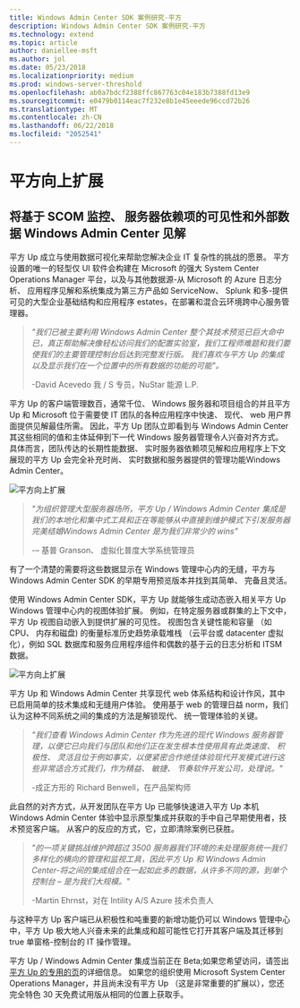 ```yaml
---
title: Windows Admin Center SDK 案例研究-平方
description: Windows Admin Center SDK 案例研究-平方
ms.technology: extend
ms.topic: article
author: daniellee-msft
ms.author: jol
ms.date: 05/23/2018
ms.localizationpriority: medium
ms.prod: windows-server-threshold
ms.openlocfilehash: ab0a7bdcf2388ffc867763c04e183b7388fd13e9
ms.sourcegitcommit: e0479b0114eac7f232e8b1e45eeede96ccd72b26
ms.translationtype: MT
ms.contentlocale: zh-CN
ms.lasthandoff: 06/22/2018
ms.locfileid: "2052541"
---
```

# <a name="squared-up-extension"></a>平方向上扩展

## <a name="bringing-scom-based-monitoring-server-dependency-visibility-and-external-data-insights-into-windows-admin-center"></a>将基于 SCOM 监控、 服务器依赖项的可见性和外部数据 Windows Admin Center 见解

平方 Up 成立与使用数据可视化来帮助您解决企业 IT 复杂性的挑战的愿景。 平方设置的唯一的轻型仅 UI 软件会构建在 Microsoft 的强大 System Center Operations Manager 平台，以及与其他数据源-从 Microsoft 的 Azure 日志分析、 应用程序见解和系统集成为第三方产品如 ServiceNow、 Splunk 和多-提供可见的大型企业基础结构和应用程序 estates，在部署和混合云环境跨中心服务管理器。

> <cite>"我们已被主要利用 Windows Admin Center 整个其技术预览已巨大命中已，真正帮助解决像轻松访问我们的配置实验室，我们工程师难题和我们要使我们的主要管理控制台后达到完整发行版。 我们喜欢与平方 Up 的集成以及显示我们在一个位置中的所有数据的功能的可能"。</cite>
>
> -David Acevedo 我 / S 专员，NuStar 能源 L.P.

平方 Up 的客户端管理数百，通常千位、 Windows 服务器和项目组合的并且平方 Up 和 Microsoft 位于需要使 IT 团队的各种应用程序中快速、 现代、 web 用户界面提供见解最佳所需。 因此，平方 Up 团队立即看到与 Windows Admin Center 其这些相同的值和主体延伸到下一代 Windows 服务器管理令人兴奋对齐方式。 具体而言，团队传达的长期性能数据、 实时服务器依赖项见解和应用程序上下文展现的平方 Up 会完全补充时尚、 实时数据和服务器提供的管理功能Windows Admin Center。

![平方向上扩展](../../media/extend-case-study-squared-up/squared-up-1.png)

> <cite>"为组织管理大型服务器场所，平方 Up / Windows Admin Center 集成是我们的本地化和集中式工具和正在等能够从中直接到维护模式下引发服务器完美结婚Windows Admin Center 是为我们非常少的 wins"</cite>
>
> -– 基普 Granson、 虚拟化普度大学系统管理员

有了一个清楚的需要将这些数据显示在 Windows 管理中心内的无缝，平方与 Windows Admin Center SDK 的早期专用预览版本并找到其简单、 完备且灵活。

使用 Windows Admin Center SDK，平方 Up 就能够生成动态嵌入相关平方 Up Windows 管理中心内的视图体验扩展。 例如，在特定服务器或群集的上下文中，平方 Up 视图自动嵌入到提供扩展的可见性。 视图包含关键性能和容量 （如 CPU、 内存和磁盘) 的衡量标准历史趋势承载堆栈 （云平台或 datacenter 虚拟化），例如 SQL 数据库和服务应用程序组件和偶数的基于云的日志分析和 ITSM 数据。

![平方向上扩展](../../media/extend-case-study-squared-up/squared-up-2.png)

平方 Up 和 Windows Admin Center 共享现代 web 体系结构和设计作风，其中已启用简单的技术集成和无缝用户体验。 使用基于 web 的管理日益 norm，我们认为这种不同系统之间的集成的方法是解锁现代、 统一管理体验的关键。

> <cite>"我们查看 Windows Admin Center 作为先进的现代 Windows 服务器管理，以便它已向我们与团队和他们正在发生根本性使用具有此类速度、 积极性、 灵活且位于例如事实，以便紧密合作绝佳体验现代开发模式进行这些非常适合方式我们，作为精益、 敏捷、 节奏软件开发公司，处理说。"</cite>
>
> -成正方形的 Richard Benwell，在产品架构师

此自然的对齐方式，从开发团队在平方 Up 已能够快速进入平方 Up 本机 Windows Admin Center 体验中显示原型集成并获取的手中自己早期使用者，技术预览客户端。 从客户的反应的方式，它，立即清除案例已获胜。

> <cite>"的一项关键挑战维护跨超过 3500 服务器我们环境的未处理服务统一我们多样化的横向的管理和监视工具，因此平方 Up 和 Windows Admin Center-将之间的集成组合在一起如此多的数据，从许多不同的源，到单个控制台 – 是为我们大规模。"</cite>
>
> -Martin Ehrnst，对在 Intility A/S Azure 技术负责人

与这种平方 Up 客户端已从积极性和吨重要的新增功能仍可以 Windows 管理中心中，平方 Up 极大地人兴奋未来的此集成和超可能性它打开其客户端及其迁移到 true 单窗格-控制台的 IT 操作管理。

平方 Up / Windows Admin Center 集成当前正在 Beta;如果您希望访问，请签出[平方 Up 的专用的页](https://squaredup.com/product/honolulu/windows-admin-center-extension/?utm_source=microsoft-wac&utm_medium=public-relations&utm_campaign=honolulu)的详细信息。 如果您的组织使用 Microsoft System Center Operations Manager，并且尚未没有平方 Up （这是非常重要的扩展以），您还完全特色 30 天免费试用版从相同的位置上获取手。 
